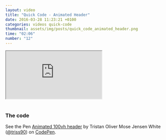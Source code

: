 ```yaml
---
layout: video
title: "Quick Code - Animated Header"
date: 2016-03-28 11:23:21 +0100
categories: videos quick-code
thumbnail: assets/img/posts/quick_code_animated_header.png
time: "02:06"
number: "12"
---
```


<div class="responsive-video">
   <iframe src="https://www.youtube.com/embed/aIJZEDYBTqc"></iframe>
</div>

<br>

### The code

<p data-height="668" data-theme-id="16012" data-slug-hash="MKLQBW" data-default-tab="result" data-user="triss90" class='codepen'>See the Pen <a href='http://codepen.io/triss90/pen/MKLQBW/'>Animated 100vh header</a> by Tristan Oliver Mose Jensen White (<a href='http://codepen.io/triss90'>@triss90</a>) on <a href='http://codepen.io'>CodePen</a>.</p>
<script async src="//assets.codepen.io/assets/embed/ei.js"></script>
